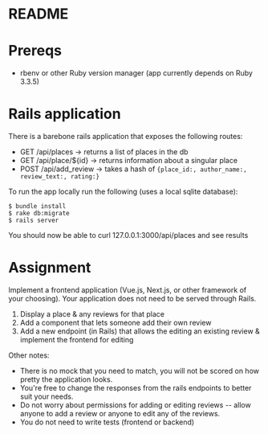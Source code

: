 # README

# Prereqs
- rbenv or other Ruby version manager (app currently depends on Ruby 3.3.5)

# Rails application
There is a barebone rails application that exposes the following routes:

- GET /api/places -> returns a list of places in the db
- GET /api/place/${id} -> returns information about a singular place
- POST /api/add_review -> takes a hash of `{place_id:, author_name:, review_text:, rating:}`

To run the app locally run the following (uses a local sqlite database):
```
$ bundle install
$ rake db:migrate
$ rails server
```

You should now be able to curl 127.0.0.1:3000/api/places and see results

# Assignment

Implement a frontend application (Vue.js, Next.js, or other framework of your choosing).  Your
application does not need to be served through Rails.
1. Display a place & any reviews for that place
2. Add a component that lets someone add their own review
3. Add a new endpoint (in Rails) that allows the editing an existing review & implement the frontend for editing

Other notes:
- There is no mock that you need to match, you will not be scored on how pretty the application
looks.
- You're free to change the responses from the rails endpoints to better suit your needs.
- Do not worry about permissions for adding or editing reviews -- allow anyone to add a review
or anyone to edit any of the reviews.
- You do not need to write tests (frontend or backend)

